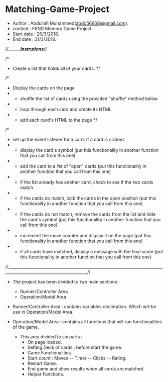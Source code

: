 # Matching-Game-Project

- Author : Abdullah Muhammed(abdo56668@gmail.com).
- content : FEND Memory Game Project.
- Start date : 26/3/2018.
- End date : 31/3/2018.

//_______________________________________________________Instrutions_________________________________________________//

/*
 * Create a list that holds all of your cards. 
 */


/*
 * Display the cards on the page 
 *   - shuffle the list of cards using the provided "shuffle" method below 
 *   - loop through each card and create its HTML 
 *   - add each card's HTML to the page 
 */



/*
 * set up the event listener for a card. If a card is clicked:
 *  - display the card's symbol (put this functionality in another function that you call from this one) 
 *  - add the card to a *list* of "open" cards (put this functionality in another function that you call from this one)
 *  - if the list already has another card, check to see if the two cards match
 *    + if the cards do match, lock the cards in the open position (put this functionality in another function that you call from this one)
 *    + if the cards do not match, remove the cards from the list and hide the card's symbol (put this functionality in another function that you call from this one)
 *    + increment the move counter and display it on the page (put this functionality in another function that you call from this one)
 *    + if all cards have matched, display a message with the final score (put this functionality in another function that you call from this one)
 
 
//______________________________________________________________________________________________________________________//

- The project has been divided to two main sections :
    - Runner/Controller Area
    - Operation/Model Area
    
- Runner/Controller Area : contains variables decleration. Which will be use in Operation/Model Area.

- Operation/Model Area   : contains all functions that will run functionalities of the game. 
  - This area divided to six parts : 
      - On page loaded.
      - Setting Deck of cards.. before start the game. 
      - Game Functionalities.
      - Start count : Moves -- Timer -- Clicks -- Rating.
      - Restart Game.
      - End game and show results when all cards are matched.
      - Helper Functions.
